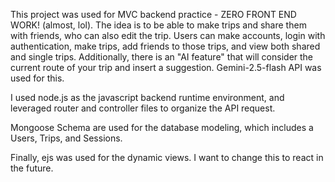 This project was used for MVC backend practice - ZERO FRONT END WORK! (almost, lol). The idea is to be able to make trips and share them with friends, who can also edit the trip. 
Users can make accounts, login with authentication, make trips, add friends to those trips, and view both shared and single trips. 
Additionally, there is an "AI feature" that will consider the current route of your trip and insert a suggestion. Gemini-2.5-flash API was used for this. 

I used node.js as the javascript backend runtime environment, and leveraged router and controller files to organize the API request. 

Mongoose Schema are used for the database modeling, which includes a Users, Trips, and Sessions. 

Finally, ejs was used for the dynamic views. I want to change this to react in the future. 
